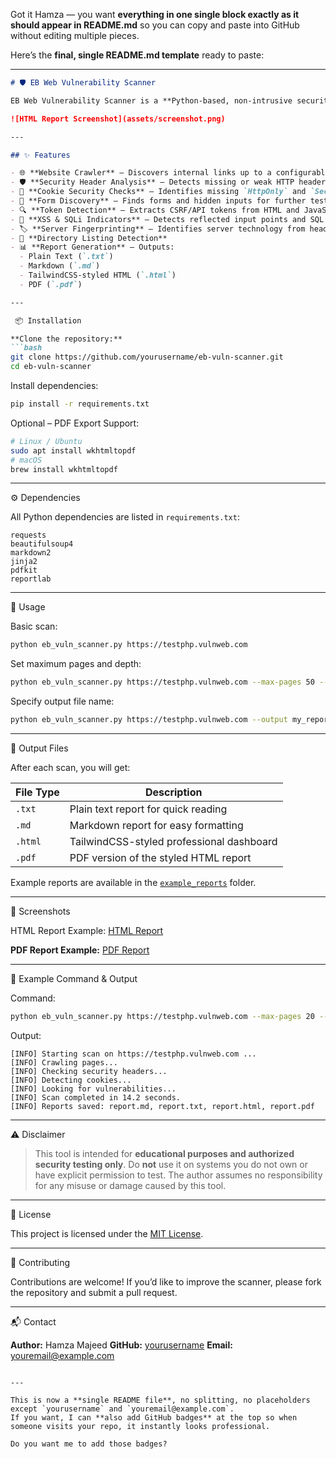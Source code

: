 Got it Hamza — you want **everything in one single block exactly as it should appear in README.md** so you can copy and paste into GitHub without editing multiple pieces.

Here’s the **final, single README.md template** ready to paste:

---

````markdown
# 🛡 EB Web Vulnerability Scanner

EB Web Vulnerability Scanner is a **Python-based, non-intrusive security testing tool** that detects common OWASP Top 10 risks. It crawls target websites, performs safe security checks, and generates professional **Markdown, HTML, and PDF** reports with a modern, TailwindCSS-styled dashboard design.

![HTML Report Screenshot](assets/screenshot.png)

---

## ✨ Features

- 🌐 **Website Crawler** – Discovers internal links up to a configurable depth
- 🛡 **Security Header Analysis** – Detects missing or weak HTTP headers
- 🍪 **Cookie Security Checks** – Identifies missing `HttpOnly` and `Secure` flags
- 📝 **Form Discovery** – Finds forms and hidden inputs for further testing
- 🔍 **Token Detection** – Extracts CSRF/API tokens from HTML and JavaScript
- 💉 **XSS & SQLi Indicators** – Detects reflected input points and SQL error messages
- 🏷 **Server Fingerprinting** – Identifies server technology from headers
- 📂 **Directory Listing Detection**
- 📊 **Report Generation** – Outputs:
  - Plain Text (`.txt`)
  - Markdown (`.md`)
  - TailwindCSS-styled HTML (`.html`)
  - PDF (`.pdf`)

---

 📦 Installation

**Clone the repository:**
```bash
git clone https://github.com/yourusername/eb-vuln-scanner.git
cd eb-vuln-scanner
````

Install dependencies:

```bash
pip install -r requirements.txt
```

Optional – PDF Export Support:

```bash
# Linux / Ubuntu
sudo apt install wkhtmltopdf
# macOS
brew install wkhtmltopdf
```

---

⚙ Dependencies

All Python dependencies are listed in `requirements.txt`:

```
requests
beautifulsoup4
markdown2
jinja2
pdfkit
reportlab
```

---

🚀 Usage

Basic scan:

```bash
python eb_vuln_scanner.py https://testphp.vulnweb.com
```

Set maximum pages and depth:

```bash
python eb_vuln_scanner.py https://testphp.vulnweb.com --max-pages 50 --max-depth 3
```

Specify output file name:

```bash
python eb_vuln_scanner.py https://testphp.vulnweb.com --output my_report.md
```

---

 📁 Output Files

After each scan, you will get:

| File Type | Description                               |
| --------- | ----------------------------------------- |
| `.txt`    | Plain text report for quick reading       |
| `.md`     | Markdown report for easy formatting       |
| `.html`   | TailwindCSS-styled professional dashboard |
| `.pdf`    | PDF version of the styled HTML report     |

Example reports are available in the [`example_reports`](example_reports/) folder.

---

📸 Screenshots

HTML Report Example:
[HTML Report](assets/screenshot.png)

**PDF Report Example:**
[PDF Report](assets/pdf_screenshot.png)

---

 📜 Example Command & Output

Command:

```bash
python eb_vuln_scanner.py https://testphp.vulnweb.com --max-pages 20 --max-depth 2
```

Output:

```
[INFO] Starting scan on https://testphp.vulnweb.com ...
[INFO] Crawling pages...
[INFO] Checking security headers...
[INFO] Detecting cookies...
[INFO] Looking for vulnerabilities...
[INFO] Scan completed in 14.2 seconds.
[INFO] Reports saved: report.md, report.txt, report.html, report.pdf
```

---

 ⚠ Disclaimer

> This tool is intended for **educational purposes and authorized security testing only**.
> Do **not** use it on systems you do not own or have explicit permission to test.
> The author assumes no responsibility for any misuse or damage caused by this tool.

---

📄 License

This project is licensed under the [MIT License](LICENSE).

---

🤝 Contributing

Contributions are welcome! If you’d like to improve the scanner, please fork the repository and submit a pull request.

---

📬 Contact

**Author:** Hamza Majeed
**GitHub:** [yourusername](https://github.com/yourusername)
**Email:** [youremail@example.com](mailto:youremail@example.com)

```

---

This is now a **single README file**, no splitting, no placeholders except `yourusername` and `youremail@example.com`.  
If you want, I can **also add GitHub badges** at the top so when someone visits your repo, it instantly looks professional.  

Do you want me to add those badges?
```
